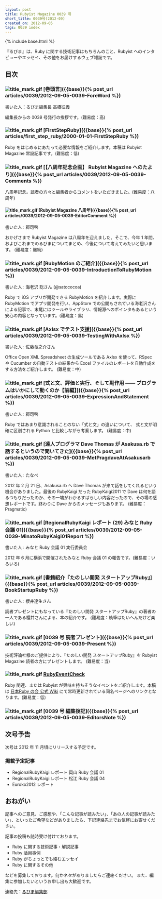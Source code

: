 ```yaml
---
layout: post
title: Rubyist Magazine 0039 号
short_title: 0039号(2012-09)
created_on: 2012-09-05
tags: 0039 index
---
```

{% include base.html %}


『るびま』は、Ruby に関する技術記事はもちろんのこと、Rubyist へのインタビューやエッセイ、その他をお届けするウェブ雑誌です。

## 目次

### ![title_mark.gif]({{base}}{{site.baseurl}}/images/title_mark.gif) [巻頭言]({{base}}{% post_url articles/0039/2012-09-05-0039-ForeWord %})

書いた人：るびま編集長 高橋征義

編集長からの 0039 号発行の挨拶です。(難易度：高)

### ![title_mark.gif]({{base}}{{site.baseurl}}/images/title_mark.gif) [FirstStepRuby]({{base}}{% post_url articles/first_step_ruby/2000-01-01-FirstStepRuby %})

Ruby をはじめるにあたって必要な情報をご紹介します。本稿は Rubyist Magazine 常設記事です。(難易度：低)

### ![title_mark.gif]({{base}}{{site.baseurl}}/images/title_mark.gif) [【八周年記念企画】 Rubyist Magazine へのたより]({{base}}{% post_url articles/0039/2012-09-05-0039-Comments %})

八周年記念。読者の方々と編集者からコメントをいただきました。(難易度：八周年)

#### ![title_mark.gif]({{base}}{{site.baseurl}}/images/title_mark.gif) [Rubyist Magazine 八周年]({{base}}{% post_url articles/0039/2012-09-05-0039-EditorComment %})

書いた人 : 郡司啓

おかげさまで Rubyist Magazine は八周年を迎えました。そこで、今年 1 年間、およびこれまでのるびまについてまとめ、今後について考えてみたいと思います。 (難易度：継続)

### ![title_mark.gif]({{base}}{{site.baseurl}}/images/title_mark.gif) [RubyMotion のご紹介]({{base}}{% post_url articles/0039/2012-09-05-0039-IntroductionToRubyMotion %})

書いた人 : 海老沢 聡さん (@satococoa)

Ruby で iOS アプリが開発できる RubyMotion を紹介します。実際に RubyMotion でアプリ開発を行い、AppStore での公開もされている海老沢さんによる記事で、末尾にはツールやライブラリ、情報源へのポインタもあるという安心の内容となっています。(難易度：易)

### ![title_mark.gif]({{base}}{{site.baseurl}}/images/title_mark.gif) [Axlsx でテスト支援]({{base}}{% post_url articles/0039/2012-09-05-0039-TestingWithAxlsx %})

書いた人 : 佐藤竜之介さん

Office Open XML Spreadsheet の生成ツールである Axlsx を使って、RSpec や Cucumber の自動テストの結果から Excel ファイルのレポートを自動作成をする方法をご紹介します。 (難易度：中)

### ![title_mark.gif]({{base}}{{site.baseurl}}/images/title_mark.gif) [式と文、評価と実行、そして副作用 ―― プログラムはいかにして動くのか【前編】]({{base}}{% post_url articles/0039/2012-09-05-0039-ExpressionAndStatement %})

書いた人 : 郡司啓

Ruby ではあまり意識されることのない「式と文」の違いについて、 式と文が明確に区別される Python と比較しながら考察します。 (難易度：中)

### ![title_mark.gif]({{base}}{{site.baseurl}}/images/title_mark.gif) [達人プログラマ Dave Thomas が Asakusa.rb で話するというので聞いてきた]({{base}}{% post_url articles/0039/2012-09-05-0039-MetPragdaveAtAsakusarb %})

書いた人 : たなべ

2012 年 2 月 21 日、Asakusa.rb へ Dave Thomas が来て話をしてくれるという機会がありました。最後の RubyKaigi だった RubyKaigi2011 で Dave は何を語るつもりだったのか、その一端がわかるすばらしい内容だったので、その場の感想レポートです。終わりに Dave からのメッセージもあります。 (難易度：Pragmatic)

### ![title_mark.gif]({{base}}{{site.baseurl}}/images/title_mark.gif) [RegionalRubyKaigi レポート (29) みなと Ruby 会議 01]({{base}}{% post_url articles/0039/2012-09-05-0039-MinatoRubyKaigi01Report %})

書いた人 : みなと Ruby 会議 01 実行委員会

2012 年 6 月に横浜で開催されたみなと Ruby 会議 01 の報告です。(難易度：いろいろ)

### ![title_mark.gif]({{base}}{{site.baseurl}}/images/title_mark.gif) [書籍紹介『たのしい開発 スタートアップRuby』]({{base}}{% post_url articles/0039/2012-09-05-0039-BookStartupRuby %})

書いた人 : 櫻井達生さん

読者プレゼントにもなっている『たのしい開発 スタートアップRuby』の著者の一人である櫻井さんによる、本の紹介です。 (難易度：執筆はたいへんだけど楽しい)

### ![title_mark.gif]({{base}}{{site.baseurl}}/images/title_mark.gif) [0039 号 読者プレゼント]({{base}}{% post_url articles/0039/2012-09-05-0039-Present %})

技術評論社様のご提供により、『たのしい開発 スタートアップRuby』を Rubyist Magazine 読者の方にプレゼントします。 (難易度：当)

### ![title_mark.gif]({{base}}{{site.baseurl}}/images/title_mark.gif) [RubyEventCheck](https://github.com/ruby-no-kai/official/wiki/RubyEventCheck)

Ruby 関連、または Rubyist が興味を持ちそうなイベントをご紹介します。本稿は [日本Ruby の会 公式 Wiki](https://github.com/ruby-no-kai/official/wiki) にて常時更新されている同名ページへのリンクとなります。(難易度：低)

### ![title_mark.gif]({{base}}{{site.baseurl}}/images/title_mark.gif) [0039 号 編集後記]({{base}}{% post_url articles/0039/2012-09-05-0039-EditorsNote %})

## 次号予告

次号は 2012 年 11 月頃にリリースする予定です。

### 掲載予定記事

* RegionalRubyKaigi レポート 岡山 Ruby 会議 01
* RegionalRubyKaigi レポート 松江 Ruby 会議 04
* Euroko2012 レポート


## おねがい

記事へのご意見、ご感想や、「こんな記事が読みたい」、「あの人の記事が読みたい」、といったご希望などがありましたら、下記連絡先までお気軽にお寄せください。

記事の投稿も随時受け付けております。

* Ruby に関する技術記事・解説記事
* Ruby 活用事例
* Ruby がちょっとでも絡むエッセイ
* Ruby に関するその他


などを募集しております。何かネタがありましたらご連絡ください。
また、編集に参加したいというお申し出も大歓迎です。

連絡先：[るびま編集部](mailto:magazine@ruby-no-kai.org)



